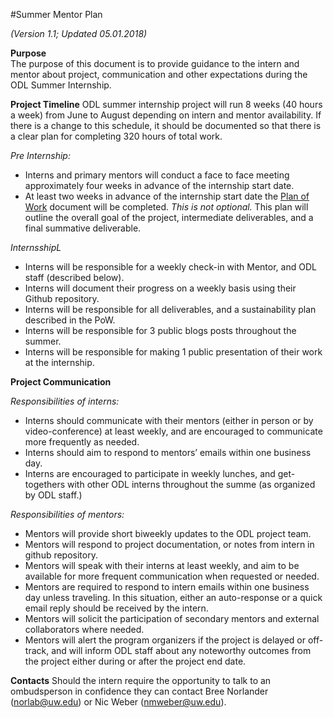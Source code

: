 #Summer Mentor Plan

*(Version 1.1; Updated 05.01.2018)*

**Purpose**   
The purpose of this document is to provide guidance to the intern and mentor about project, communication and other expectations during the ODL Summer Internship.

**Project Timeline**
ODL summer internship project will run 8 weeks (40 hours a week) from June to August depending on intern and mentor availability. If there is a change to this schedule, it should be documented so that there is a clear plan for completing 320 hours of total work.

*Pre Internship:*
- Interns and primary mentors will conduct a face to face meeting approximately four weeks in advance of the internship start date.
- At least two weeks in advance of the internship start date the [Plan of Work](https://github.com/OpenDataLiteracy/InternshipTemplate/blob/master/PlanOfWork.md) document will be completed. *This is not optional.* This plan will outline the overall goal of the project, intermediate deliverables, and a final summative deliverable.

*InternsshipL*
- Interns will be responsible for a weekly check-in with Mentor, and ODL staff (described below).
- Interns will document their progress on a weekly basis using their Github repository. 
- Interns will be responsible for all deliverables, and a sustainability plan described in the PoW.
- Interns will be responsible for 3 public blogs posts throughout the summer.
- Interns will be responsible for making 1 public presentation of their work at the internship. 

**Project Communication**

*Responsibilities of interns:*
- Interns should communicate with their mentors (either in person or by video-conference) at least weekly, and are encouraged to communicate more frequently as needed.
- Interns should aim to respond to mentors’ emails within one business day.  
- Interns are encouraged to participate in weekly lunches, and get-togethers with other ODL interns throughout the summe (as organized by ODL staff.)  

*Responsibilities of mentors:*
- Mentors will provide short biweekly updates to the ODL project team.  
- Mentors will respond to project documentation, or notes from intern in github repository.
- Mentors will speak with their interns at least weekly, and aim to be available for more frequent communication when requested or needed.
- Mentors are required to respond to intern emails within one business day unless traveling.  In this situation, either an auto-response or a quick email reply should be received by the intern.
- Mentors will solicit the participation of secondary mentors and external collaborators where needed.
- Mentors will alert the program organizers if the project is delayed or off-track, and will inform ODL staff about any noteworthy outcomes from the project either during or after the project end date.

**Contacts**
Should the intern require the opportunity to talk to an ombudsperson in confidence they can contact Bree Norlander (norlab@uw.edu) or Nic Weber (nmweber@uw.edu).
